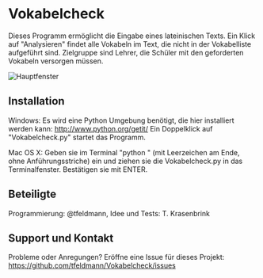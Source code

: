 # Vokabelcheck
Dieses Programm ermöglicht die Eingabe eines lateinischen Texts. Ein Klick auf "Analysieren" findet alle Vokabeln im Text, die nicht in der Vokabelliste aufgeführt sind. Zielgruppe sind Lehrer, die Schüler mit den geforderten Vokabeln versorgen müssen.

![Hauptfenster](https://raw.github.com/tfeldmann/Vokabelcheck/master/Screenshot.png)

## Installation
Windows: Es wird eine Python Umgebung benötigt, die hier installiert werden kann: http://www.python.org/getit/
Ein Doppelklick auf "Vokabelcheck.py" startet das Programm.

Mac OS X: Geben sie im Terminal "python " (mit Leerzeichen am Ende, ohne Anführungsstriche) ein und ziehen sie die Vokabelcheck.py in das Terminalfenster. Bestätigen sie mit ENTER.

## Beteiligte
Programmierung: @tfeldmann, Idee und Tests: T. Krasenbrink

## Support und Kontakt
Probleme oder Anregungen? Eröffne eine Issue für dieses Projekt: https://github.com/tfeldmann/Vokabelcheck/issues
